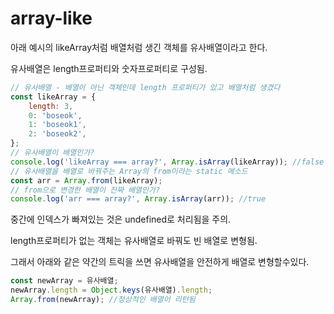 # array-like

아래 예시의 likeArray처럼 배열처럼 생긴 객체를 유사배열이라고 한다.

유사배열은 length프로퍼티와 숫자프로퍼티로 구성됨.

```javascript
// 유사배열 - 배열이 아닌 객체인데 length 프로퍼티가 있고 배열처럼 생겼다
const likeArray = {
    length: 3,
    0: 'boseok',
    1: 'boseok1',
    2: 'boseok2',
};
// 유사배열이 배열인가?
console.log('likeArray === array?', Array.isArray(likeArray)); //false
// 유사배열을 배열로 바꿔주는 Array의 from이라는 static 메소드
const arr = Array.from(likeArray);
// from으로 변경한 배열이 진짜 배열인가?
console.log('arr === array?', Array.isArray(arr)); //true
```

중간에 인덱스가 빠져있는 것은 undefined로 처리됨을 주의.

length프로퍼티가 없는 객체는 유사배열로 바꿔도 빈 배열로 변형됨.

그래서 아래와 같은 약간의 트릭을 쓰면 유사배열을 안전하게 배열로 변형할수있다.

```javascript
const newArray = 유사배열;
newArray.length = Object.keys(유사배열).length;
Array.from(newArray); //정상적인 배열이 리턴됨
```

